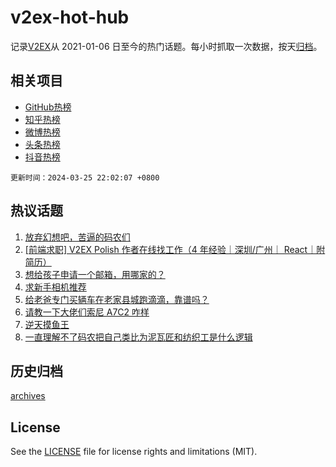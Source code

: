 # v2ex-hot-hub

 记录[V2EX](https://www.v2ex.com/)从 2021-01-06 日至今的热门话题。每小时抓取一次数据，按天[归档](archives)。
 
 ## 相关项目

- [GitHub热榜](https://github.com/it985/github-hot-hub)
- [知乎热榜](https://github.com/it985/zhihu-hot-hub)
- [微博热榜](https://github.com/it985/weibo-hot-hub)
- [头条热榜](https://github.com/it985/toutiao-hot-hub)
- [抖音热榜](https://github.com/it985/douyin-hot-hub)


 `更新时间：2024-03-25 22:02:07 +0800`

## 热议话题

1. [放弃幻想吧，苦逼的码农们](https://www.v2ex.com/t/1026580)
1. [[前端求职] V2EX Polish 作者在线找工作（4 年经验｜深圳/广州｜ React｜附简历）](https://www.v2ex.com/t/1026619)
1. [想给孩子申请一个邮箱，用哪家的？](https://www.v2ex.com/t/1026640)
1. [求新手相机推荐](https://www.v2ex.com/t/1026625)
1. [给老爸专门买辆车在老家县城跑滴滴，靠谱吗？](https://www.v2ex.com/t/1026634)
1. [请教一下大佬们索尼 A7C2 咋样](https://www.v2ex.com/t/1026633)
1. [逆天摸鱼王](https://www.v2ex.com/t/1026700)
1. [一直理解不了码农把自己类比为泥瓦匠和纺织工是什么逻辑](https://www.v2ex.com/t/1026744)

## 历史归档

[archives](archives)

## License

See the [LICENSE](LICENSE) file for license rights and limitations (MIT).
